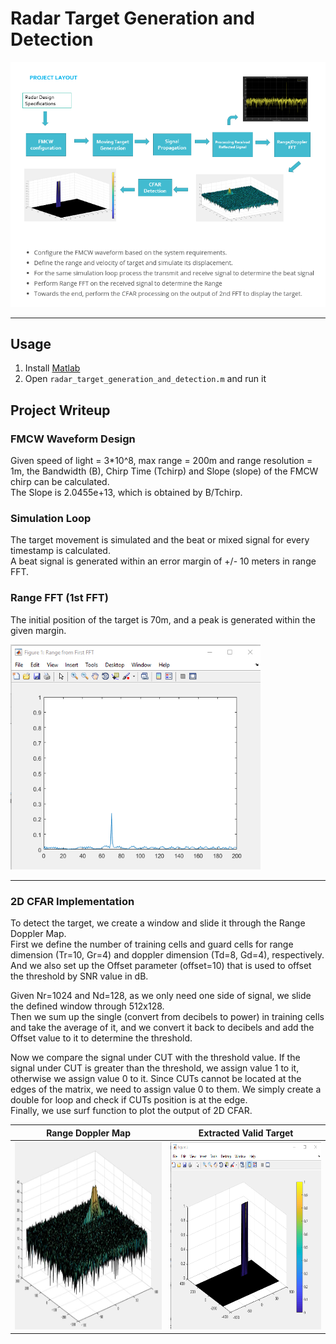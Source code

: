# Radar Target Generation and Detection

<img src="figures/radar_project_overview.png" width="600">
<hr>

## Usage

1. Install [Matlab](https://www.mathworks.com/products/matlab.html)
2. Open `radar_target_generation_and_detection.m` and run it

## Project Writeup

### FMCW Waveform Design

Given speed of light = 3*10^8, max range = 200m and range resolution = 1m, the Bandwidth (B), Chirp Time (Tchirp) and Slope (slope) of the FMCW chirp can be calculated.  
The Slope is 2.0455e+13, which is obtained by B/Tchirp.

### Simulation Loop

The target movement is simulated and the beat or mixed signal for every timestamp is calculated.  
A beat signal is generated within an error margin of +/- 10 meters in range FFT.

### Range FFT (1st FFT)

The initial position of the target is 70m, and a peak is generated within the given margin.

<img src="figures/range_fft.png" width="400">
<hr>

### 2D CFAR Implementation

To detect the target, we create a window and slide it through the Range Doppler Map.  
First we define the number of training cells and guard cells for range dimension (Tr=10, Gr=4) and
doppler dimension (Td=8, Gd=4), respectively.  
And we also set up the Offset parameter (offset=10) that is used to offset the threshold by SNR value in dB.

Given Nr=1024 and Nd=128, as we only need one side of signal, we slide the defined window through
512x128.  
Then we sum up the single (convert from decibels to power) in training cells and take the average of it,
and we convert it back to decibels and add the Offset value to it to determine the threshold.

Now we compare the signal under CUT with the threshold value. If the signal under CUT is greater than
the threshold, we assign value 1 to it, otherwise we assign value 0 to it. Since CUTs cannot be located at the edges of the matrix, we need to assign value 0 to them. We simply create a double for loop and check if CUTs position is at the edge.  
Finally, we use surf function to plot the output of 2D CFAR.

| Range Doppler Map              | Extracted Valid Target                   |
|:------------------------------:|:----------------------------------------:|
|<img src="figures/range_doppler_map.jpg" width="400" height="300"> |<img src="figures/target_signal_extract.png" width="400" height="300"> |
